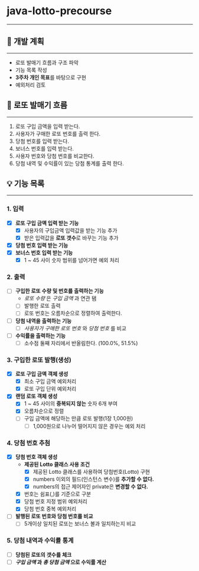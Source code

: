 # java-lotto-precourse
- - -

## 📝 개발 계획
- - -
- 로또 발매기 흐름과 구조 파악
- 기능 목록 작성
- **3주차 개인 목표**를 바탕으로 구현
- 예외처리 검토

## 🎰 로또 발매기 흐름
- - -
1. 로또 구입 금액을 입력 받는다.
2. 사용자가 구매한 로또 번호를 출력 한다.
3. 당첨 번호를 입력 받는다.
4. 보너스 번호를 입력 받는다.
5. 사용자 번호와 당첨 번호를 비교한다.
6. 당첨 내역 및 수익률이 있는 당첨 통계를 출력 한다.
## 💡 기능 목록
- - -

### 1. 입력

- [x] **로또 구입 금액 입력 받는 기능**
  - [x] 사용자의 구입금액 입력값을 받는 기능 추가
  - [x] 받은 입력값을 **로또 갯수**로 바꾸는 기능 추가
- [x] **당첨 번호 입력 받는 기능**
- [x] **보너스 번호 입력 받는 기능**
    - [x] 1 ~ 45 사이 숫자 범위를 넘어가면 예외 처리
### 2. 출력
- [ ] **구입한 로또 수량 및 번호를 출력하는 기능**
    - _로또 수량_ 은 _구입 금액_ 과 연관 됌
    - [ ] 발행한 로또 출력
    - [ ] 로또 번호는 오름차순으로 정렬하여 출력한다.
- [ ] **당첨 내역을 출력하는 기능**
    - [ ] _사용자가 구매한 로또 번호_ 와 _당첨 번호_ 를 비교
- [ ] **수익률을 출력하는 기능**
    - [ ] 소수점 둘째 자리에서 반올림한다. (100.0%, 51.5%)
### 3. 구입한 로또 발행(생성)
- [x] **로또 구입 금액 객체 생성**
  - [x] 최소 구입 금액 예외처리
  - [x] 로또 구입 단위 예외처리  
- [x] **랜덤 로또 객체 생성**
    - [x] 1 ~ 45 사이의 **중복되지 않는** 숫자 6개 부여
    - [x] 오름차순으로 정렬
  - [ ] 구입 금액에 해당하는 만큼 로또 발행(1장 1,000원)
    - [ ] 1,000원으로 나누어 떨어지지 않은 경우는 예외 처리
### 4. 당첨 번호 추첨
- [x] **당첨 번호 객체 생성**
  - **제공된 Lotto 클래스 사용 조건**
    - [x] 제공된 Lotto 클래스를 사용하여 당첨번호(Lotto) 구현
    - [x] numbers 이외의 필드(인스턴스 변수)를 **추가할 수 없다.**
    - [x] numbers의 접근 제어자인 private은 **변경할 수 없다.**
  - [x] 번호는 쉼표(,)를 기준으로 구분
  - [x] 당첨 번호 지정 범위 예외처리
  - [x] 당첨 번호 중복 예외처리
- [ ] **발행된 로또 번호와 당첨 번호를 비교**
    - [ ] 5개이상 일치된 로또는 보너스 볼과 일치하는지 비교
### 5. 당첨 내역과 수익률 통계
- [ ] **당첨된 로또의 갯수를 체크**
- [ ] **_구입 금액_ 과 _총 당첨 금액_ 으로 수익률 계산**
